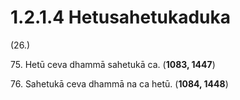 # 1.2.1.4 Hetusahetukaduka

(26.)

75\. Hetū ceva dhammā sahetukā ca. (**1083, 1447**)

76\. Sahetukā ceva dhammā na ca hetū. (**1084, 1448**)
